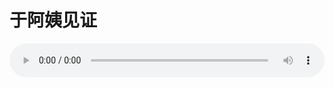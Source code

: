 # 于阿姨见证

<audio style="width: 100%;" preload="false" controls controlslist="nodownload"><source src="//cdn.simai.ml/audio/mp3/old/12362.mp3" type="audio/mpeg">Your browser does not support the audio element.</audio>


